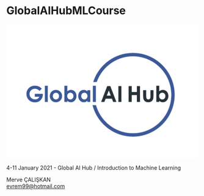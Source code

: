 # GlobalAIHubMLCourse

![Global AI Hub](images/logo.png)

4-11 January 2021 - Global AI Hub / Introduction to Machine Learning 

Merve ÇALIŞKAN\
evrem99@hotmail.com
